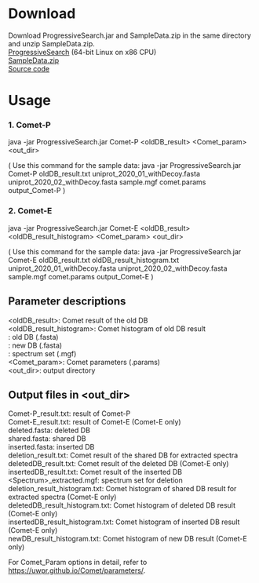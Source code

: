 # Download
Download ProgressiveSearch.jar and SampleData.zip in the same directory and unzip SampleData.zip.  
[ProgressiveSearch](https://isa.hanyang.ac.kr/ProgressiveSearch/ProgressiveSearch.jar)  (64-bit Linux on x86 CPU)  
[SampleData.zip](https://isa.hanyang.ac.kr/ProgressiveSearch/SampleData.zip)  
[Source code](https://isa.hanyang.ac.kr/ProgressiveSearch/ProgressiveSearch(Source).zip)  


# Usage
### 1. Comet-P
java -jar ProgressiveSearch.jar  Comet-P  <oldDB_result>  <oldDB>  <newDB>  <Spectrum>  <Comet_param>  <out_dir>  

( Use this command for the sample data: java -jar ProgressiveSearch.jar Comet-P oldDB_result.txt uniprot_2020_01_withDecoy.fasta uniprot_2020_02_withDecoy.fasta sample.mgf comet.params output_Comet-P )  


### 2. Comet-E  
java -jar ProgressiveSearch.jar  Comet-E  <oldDB_result>  <oldDB_result_histogram>  <oldDB>  <newDB>  <Spectrum>  <Comet_param>  <out_dir>  

( Use this command for the sample data: java -jar ProgressiveSearch.jar Comet-E oldDB_result.txt oldDB_result_histogram.txt uniprot_2020_01_withDecoy.fasta uniprot_2020_02_withDecoy.fasta sample.mgf comet.params output_Comet-E )  



## Parameter descriptions  
<oldDB_result>:  Comet result of the old DB  
<oldDB_result_histogram>:  Comet histogram of old DB result  
<oldDB>:  old DB (.fasta)  
<newDB>:  new DB (.fasta)  
<Spectrum>:  spectrum set (.mgf)  
<Comet_param>:  Comet parameters (.params)  
<out_dir>:  output directory  


## Output files in <out_dir>  
Comet-P_result.txt:  result of Comet-P   
Comet-E_result.txt:  result of Comet-E (Comet-E only)  
deleted.fasta:  deleted DB  
shared.fasta:  shared DB  
inserted.fasta:  inserted DB  
deletion_result.txt:  Comet result of the shared DB for extracted spectra  
deletedDB_result.txt:  Comet result of the deleted DB (Comet-E only)  
insertedDB_result.txt:  Comet result of the inserted DB  
\<Spectrum\>_extracted.mgf:  spectrum set for deletion  
deletion_result_histogram.txt:  Comet histogram of shared DB result for extracted spectra (Comet-E only)  
deletedDB_result_histogram.txt:  Comet histogram of deleted DB result (Comet-E only)  
insertedDB_result_histogram.txt:  Comet histogram of inserted DB result (Comet-E only)  
newDB_result_histogram.txt:  Comet histogram of new DB result (Comet-E only)  

For Comet_Param options in detail, refer to https://uwpr.github.io/Comet/parameters/.  
